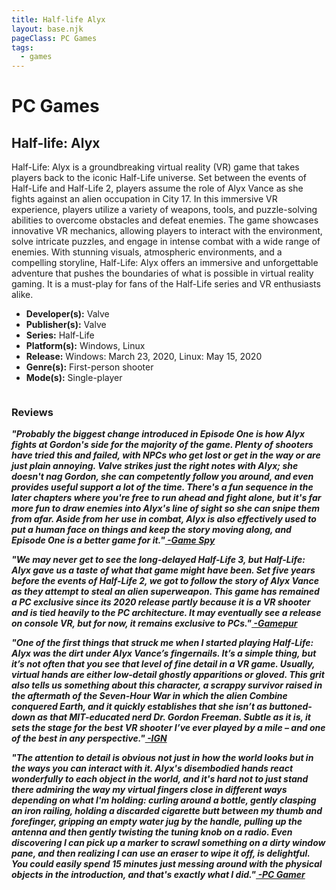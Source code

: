 ```yaml
---
title: Half-life Alyx
layout: base.njk
pageClass: PC Games
tags:
  - games
---
```


<div class="games-header">
  <h1>PC Games</h1>
</div>
    <section class="grid-m">
        <article class="card-m">
            <div class="card__content-m">
                <h2 class="card__text-m">Half-life: Alyx</h2>
              <p class="card__text-m">
                Half-Life: Alyx is a groundbreaking virtual reality (VR) game that takes players back to the iconic Half-Life universe. Set between the events of Half-Life and Half-Life 2, players assume the role of Alyx Vance as she fights against an alien occupation in City 17. In this immersive VR experience, players utilize a variety of weapons, tools, and puzzle-solving abilities to overcome obstacles and defeat enemies. The game showcases innovative VR mechanics, allowing players to interact with the environment, solve intricate puzzles, and engage in intense combat with a wide range of enemies. With stunning visuals, atmospheric environments, and a compelling storyline, Half-Life: Alyx offers an immersive and unforgettable adventure that pushes the boundaries of what is possible in virtual reality gaming. It is a must-play for fans of the Half-Life series and VR enthusiasts alike.
              </p>
              <ul>
                <li><strong>Developer(s):</strong> Valve</li>
                <li><strong>Publisher(s):</strong> Valve</li>
                <li><strong>Series:</strong> Half-Life</li>
                <li><strong>Platform(s):</strong> Windows, Linux</li>
                <li><strong>Release:</strong> Windows: March 23, 2020, Linux: May 15, 2020</li>
                <li><strong>Genre(s):</strong> First-person shooter</li>
                <li><strong>Mode(s):</strong> Single-player</li>
              </ul>
            </div>
          </article>
          <article class="card-m">
            <div class="card__img-m"><img src="/images/pc1.png" alt=""></div>
          </article>
     </section>
    <div class="game_reviews">
      <h3>Reviews</h3>
      <p>
        <strong><i>"Probably the biggest change introduced in Episode One is how Alyx fights at Gordon's side for the majority of the game. Plenty of shooters have tried this and failed, with NPCs who get lost or get in the way or are just plain annoying. Valve strikes just the right notes with Alyx; she doesn't nag Gordon, she can competently follow you around, and even provides useful support a lot of the time. There's a fun sequence in the later chapters where you're free to run ahead and fight alone, but it's far more fun to draw enemies into Alyx's line of sight so she can snipe them from afar. Aside from her use in combat, Alyx is also effectively used to put a human face on things and keep the story moving along, and Episode One is a better game for it."<a href="http://pc.gamespy.com/pc/half-life-2-aftermath/710990p2.html" target="_blank" rel="noopener noreferrer"> -Game Spy</a></i></strong>
      </p>
      <p>   
        <strong><i>"We may never get to see the long-delayed Half-Life 3, but Half-Life: Alyx gave us a taste of what that game might have been. Set five years before the events of Half-Life 2, we got to follow the story of Alyx Vance as they attempt to steal an alien superweapon. This game has remained a PC exclusive since its 2020 release partly because it is a VR shooter and is tied heavily to the PC architecture. It may eventually see a release on console VR, but for now, it remains exclusive to PCs."<a href="https://www.gamepur.com/guides/the-ten-best-pc-exclusive-games-of-all-time" target="_blank" rel="noopener noreferrer"> -Gamepur</a></i></strong>
      </p>
      <p>
        <strong><i>"One of the first things that struck me when I started playing Half-Life: Alyx was the dirt under Alyx Vance’s fingernails. It’s a simple thing, but it’s not often that you see that level of fine detail in a VR game. Usually, virtual hands are either low-detail ghostly apparitions or gloved. This grit also tells us something about this character, a scrappy survivor raised in the aftermath of the Seven-Hour War in which the alien Combine conquered Earth, and it quickly establishes that she isn’t as buttoned-down as that MIT-educated nerd Dr. Gordon Freeman. Subtle as it is, it sets the stage for the best VR shooter I’ve ever played by a mile – and one of the best in any perspective."<a href="https://www.ign.com/articles/half-life-alyx-review" target="_blank" rel="noopener noreferrer"> -IGN</a></i></strong>
      </p>
      <p>
        <strong><i>"The attention to detail is obvious not just in how the world looks but in the ways you can interact with it. Alyx's disembodied hands react wonderfully to each object in the world, and it's hard not to just stand there admiring the way my virtual fingers close in different ways depending on what I'm holding: curling around a bottle, gently clasping an iron railing, holding a discarded cigarette butt between my  thumb and forefinger, gripping an empty water jug by the handle, pulling up the antenna and then gently twisting the tuning knob on a radio. Even discovering I can pick up a marker to scrawl something on a dirty window pane, and then realizing I can use an eraser to wipe it off, is delightful. You could easily spend 15 minutes just messing around with the physical objects in the introduction, and that's exactly what I did."<a href="https://www.pcgamer.com/half-life-alyx-review/" target="_blank" rel="noopener noreferrer"> -PC Gamer</a></i></strong>
      </p>
    </div>

     